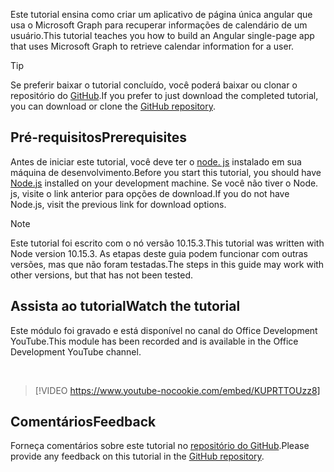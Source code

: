 <!-- markdownlint-disable MD002 MD041 -->

<span data-ttu-id="53e1d-101">Este tutorial ensina como criar um aplicativo de página única angular que usa o Microsoft Graph para recuperar informações de calendário de um usuário.</span><span class="sxs-lookup"><span data-stu-id="53e1d-101">This tutorial teaches you how to build an Angular single-page app that uses Microsoft Graph to retrieve calendar information for a user.</span></span>

> [!TIP]
> <span data-ttu-id="53e1d-102">Se preferir baixar o tutorial concluído, você poderá baixar ou clonar o repositório do [GitHub](https://github.com/microsoftgraph/msgraph-training-angularspa).</span><span class="sxs-lookup"><span data-stu-id="53e1d-102">If you prefer to just download the completed tutorial, you can download or clone the [GitHub repository](https://github.com/microsoftgraph/msgraph-training-angularspa).</span></span>

## <a name="prerequisites"></a><span data-ttu-id="53e1d-103">Pré-requisitos</span><span class="sxs-lookup"><span data-stu-id="53e1d-103">Prerequisites</span></span>

<span data-ttu-id="53e1d-104">Antes de iniciar este tutorial, você deve ter o [node. js](https://nodejs.org) instalado em sua máquina de desenvolvimento.</span><span class="sxs-lookup"><span data-stu-id="53e1d-104">Before you start this tutorial, you should have [Node.js](https://nodejs.org) installed on your development machine.</span></span> <span data-ttu-id="53e1d-105">Se você não tiver o Node. js, visite o link anterior para opções de download.</span><span class="sxs-lookup"><span data-stu-id="53e1d-105">If you do not have Node.js, visit the previous link for download options.</span></span>

> [!NOTE]
> <span data-ttu-id="53e1d-106">Este tutorial foi escrito com o nó versão 10.15.3.</span><span class="sxs-lookup"><span data-stu-id="53e1d-106">This tutorial was written with Node version 10.15.3.</span></span> <span data-ttu-id="53e1d-107">As etapas deste guia podem funcionar com outras versões, mas que não foram testadas.</span><span class="sxs-lookup"><span data-stu-id="53e1d-107">The steps in this guide may work with other versions, but that has not been tested.</span></span>

## <a name="watch-the-tutorial"></a><span data-ttu-id="53e1d-108">Assista ao tutorial</span><span class="sxs-lookup"><span data-stu-id="53e1d-108">Watch the tutorial</span></span>

<span data-ttu-id="53e1d-109">Este módulo foi gravado e está disponível no canal do Office Development YouTube.</span><span class="sxs-lookup"><span data-stu-id="53e1d-109">This module has been recorded and is available in the Office Development YouTube channel.</span></span>

<!-- markdownlint-disable MD033 MD034 -->
<br/>

> [!VIDEO https://www.youtube-nocookie.com/embed/KUPRTTOUzz8]
<!-- markdownlint-enable MD033 MD034 -->

## <a name="feedback"></a><span data-ttu-id="53e1d-110">Comentários</span><span class="sxs-lookup"><span data-stu-id="53e1d-110">Feedback</span></span>

<span data-ttu-id="53e1d-111">Forneça comentários sobre este tutorial no [repositório do GitHub](https://github.com/microsoftgraph/msgraph-training-angularspa).</span><span class="sxs-lookup"><span data-stu-id="53e1d-111">Please provide any feedback on this tutorial in the [GitHub repository](https://github.com/microsoftgraph/msgraph-training-angularspa).</span></span>
